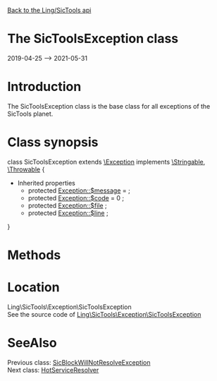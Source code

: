 [Back to the Ling/SicTools api](https://github.com/lingtalfi/SicTools/blob/master/doc/api/Ling/SicTools.md)



The SicToolsException class
================
2019-04-25 --> 2021-05-31






Introduction
============

The SicToolsException class is the base class for all exceptions of the SicTools planet.



Class synopsis
==============


class <span class="pl-k">SicToolsException</span> extends [\Exception](http://php.net/manual/en/class.exception.php) implements [\Stringable](https://wiki.php.net/rfc/stringable), [\Throwable](http://php.net/manual/en/class.throwable.php) {

- Inherited properties
    - protected  [Exception::$message](#property-message) =  ;
    - protected  [Exception::$code](#property-code) = 0 ;
    - protected  [Exception::$file](#property-file) ;
    - protected  [Exception::$line](#property-line) ;

}






Methods
==============






Location
=============
Ling\SicTools\Exception\SicToolsException<br>
See the source code of [Ling\SicTools\Exception\SicToolsException](https://github.com/lingtalfi/SicTools/blob/master/Exception/SicToolsException.php)



SeeAlso
==============
Previous class: [SicBlockWillNotResolveException](https://github.com/lingtalfi/SicTools/blob/master/doc/api/Ling/SicTools/Exception/SicBlockWillNotResolveException.md)<br>Next class: [HotServiceResolver](https://github.com/lingtalfi/SicTools/blob/master/doc/api/Ling/SicTools/HotServiceResolver.md)<br>
